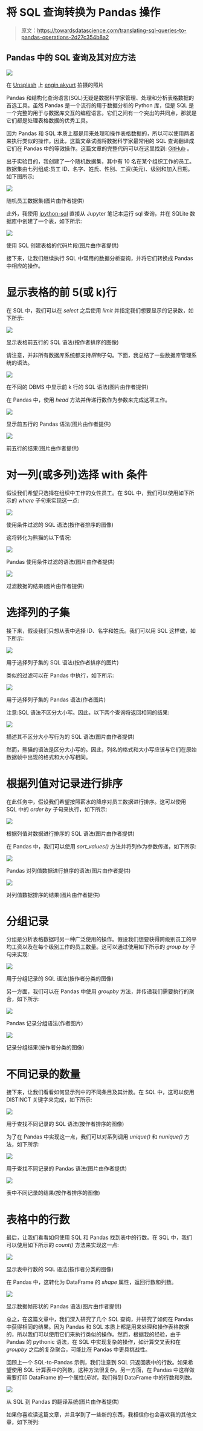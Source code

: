 # 将 SQL 查询转换为 Pandas 操作

> 原文：<https://towardsdatascience.com/translating-sql-queries-to-pandas-operations-2d27c354b8a2>

## Pandas 中的 SQL 查询及其对应方法

![](img/999c71cc4d269f43374c48e6c528ffc8.png)

在 [Unsplash](https://unsplash.com?utm_source=medium&utm_medium=referral) 上 [engin akyurt](https://unsplash.com/@enginakyurt?utm_source=medium&utm_medium=referral) 拍摄的照片

Pandas 和结构化查询语言(SQL)无疑是数据科学家管理、处理和分析表格数据的首选工具。虽然 Pandas 是一个流行的用于数据分析的 Python 库，但是 SQL 是一个完整的用于与数据库交互的编程语言。它们之间有一个突出的共同点，那就是它们都是处理表格数据的优秀工具。

因为 Pandas 和 SQL 本质上都是用来处理和操作表格数据的，所以可以使用两者来执行类似的操作。因此，这篇文章试图将数据科学家最常用的 SQL 查询翻译成它们在 Pandas 中的等效操作。这篇文章的完整代码可以在这里找到: [GitHub](https://github.com/ChawlaAvi/SQL-to-Pandas) 。

出于实验目的，我创建了一个随机数据集，其中有 10 名在某个组织工作的员工。数据集由七列组成:员工 ID、名字、姓氏、性别、工资(美元)、级别和加入日期。如下图所示:

![](img/f2fabb96fda1fc68b789b3fb8284511e.png)

随机员工数据集(图片由作者提供)

此外，我使用 [ipython-sql](https://pypi.org/project/ipython-sql/) 直接从 Jupyter 笔记本运行 sql 查询，并在 SQLite 数据库中创建了一个表，如下所示:

![](img/186c0772ff4fb81c024767470059c7a2.png)

使用 SQL 创建表格的代码片段(图片由作者提供)

接下来，让我们继续执行 SQL 中常用的数据分析查询，并将它们转换成 Pandas 中相应的操作。

# 显示表格的前 5(或 k)行

在 SQL 中，我们可以在 *select* 之后使用 *limit* 并指定我们想要显示的记录数，如下所示:

![](img/68d10df78c002fffd8d58cb566a7d471.png)

显示表格前五行的 SQL 语法(按作者排序的图像)

请注意，并非所有数据库系统都支持*限制*子句。下面，我总结了一些数据库管理系统的语法。

![](img/2756a6b67e422ecfb2cfa8d9b81343e7.png)

在不同的 DBMS 中显示前 k 行的 SQL 语法(图片由作者提供)

在 Pandas 中，使用 *head* 方法并传递行数作为参数来完成这项工作。

![](img/0a25bef0b93436f2f2b1f12a28a4b606.png)

显示前五行的 Pandas 语法(图片由作者提供)

![](img/e6c0b8fa5260947131d799b4a3ae04b2.png)

前五行的结果(图片由作者提供)

# 对一列(或多列)选择 with 条件

假设我们希望只选择在组织中工作的女性员工。在 SQL 中，我们可以使用如下所示的 *where* 子句来实现这一点:

![](img/68f3a59f2fdcfc8bbb4a6665bb249d07.png)

使用条件过滤的 SQL 语法(按作者排序的图像)

这将转化为熊猫的以下情况:

![](img/a0ffc45c22cf8b8a6bc450a6b59ac2e2.png)

Pandas 使用条件过滤的语法(图片由作者提供)

![](img/cfb689d2b0f2b4c8cbb271c496f17df8.png)

过滤数据的结果(图片由作者提供)

# 选择列的子集

接下来，假设我们只想从表中选择 ID、名字和姓氏。我们可以用 SQL 这样做，如下所示:

![](img/d8d267c7c6adc376d6df214031af2cea.png)

用于选择列子集的 SQL 语法(按作者排序的图片)

类似的过滤可以在 Pandas 中执行，如下所示:

![](img/4c272710715b7e4dcfe0821b74ecacc4.png)

用于选择列子集的 Pandas 语法(作者图片)

注意:SQL 语法不区分大小写。因此，以下两个查询将返回相同的结果:

![](img/2f0506fee6cb84fb1360cccd04c26029.png)

描述其不区分大小写行为的 SQL 语法(图片由作者提供)

然而，熊猫的语法是区分大小写的。因此，列名的格式和大小写应该与它们在原始数据帧中出现的格式和大小写相同。

# **根据列值对记录进行排序**

在此任务中，假设我们希望按照薪水的降序对员工数据进行排序。这可以使用 SQL 中的 *order by* 子句来执行，如下所示:

![](img/1684b623d6c0497f073b9ff936d5cb8f.png)

根据列值对数据进行排序的 SQL 语法(图片由作者提供)

在 Pandas 中，我们可以使用 *sort_values()* 方法并将列作为参数传递，如下所示:

![](img/2b456aaa891e787ac62d9c351a7d0362.png)

Pandas 对列值数据进行排序的语法(图片由作者提供)

![](img/2f5979ce7a9887a84a271bfef8263f23.png)

对列值数据排序的结果(图片由作者提供)

# **分组记录**

分组是分析表格数据时另一种广泛使用的操作。假设我们想要获得跨级别员工的平均工资以及在每个级别工作的员工数量。这可以通过使用如下所示的 *group by* 子句来实现:

![](img/cb8f3178c9ff5aa276afb1bed41badc9.png)

用于分组记录的 SQL 语法(按作者分类的图像)

另一方面，我们可以在 Pandas 中使用 *groupby* 方法，并传递我们需要执行的聚合，如下所示:

![](img/7e904b29e3c764e135acb2407240951c.png)

Pandas 记录分组语法(作者图片)

![](img/2fb5587f643e9cab273448ea2d6eb4c0.png)

记录分组结果(按作者分类的图像)

# **不同记录的数量**

接下来，让我们看看如何显示列中的不同条目及其计数。在 SQL 中，这可以使用 DISTINCT 关键字来完成，如下所示:

![](img/5e7c72359e512d610331d71dc927dd63.png)

用于查找不同记录的 SQL 语法(按作者排序的图像)

为了在 Pandas 中实现这一点，我们可以对系列调用 *unique()* 和 *nunique()* 方法，如下所示:

![](img/a9eb01f9010001fe2a33b6da21e86c2d.png)

用于查找不同记录的 Pandas 语法(图片由作者提供)

![](img/8484ef72bb744c1745d491fcc831d405.png)

表中不同记录的结果(按作者排序的图像)

# 表格中的行数

最后，让我们看看如何使用 SQL 和 Pandas 找到表中的行数。在 SQL 中，我们可以使用如下所示的 *count()* 方法来实现这一点:

![](img/3d73ed01dec20127cbcde21e0640893e.png)

显示表中行数的 SQL 语法(按作者分类的图像)

在 Pandas 中，这转化为 DataFrame 的 *shape* 属性，返回行数和列数。

![](img/8b156f77237b19fe3556013451872bae.png)

显示数据帧形状的 Pandas 语法(图片由作者提供)

总之，在这篇文章中，我们深入研究了几个 SQL 查询，并研究了如何在 Pandas 中获得相同的结果。因为 Pandas 和 SQL 本质上都是用来处理和操作表格数据的，所以我们可以使用它们来执行类似的操作。然而，根据我的经验，由于 Pandas 的 pythonic 语法，在 SQL 中实现复杂的操作，如计算交叉表和在 *groupby* 之后的复杂聚合，可能比在 Pandas 中更具挑战性。

回顾上一个 SQL-to-Pandas 示例，我们注意到 SQL 只返回表中的行数。如果希望使用 SQL 计算表中的列数，这种方法很复杂。另一方面，在 Pandas 中这样做需要打印 DataFrame 的一个属性(*形状*，我们得到 DataFrame 中的行数和列数。

![](img/b92d533dcd420cacef02e81eadafae73.png)

从 SQL 到 Pandas 的翻译系统(图片由作者提供)

如果你喜欢读这篇文章，并且学到了一些新的东西，我相信你也会喜欢我的其他文章，如下所列:

[](/20-of-pandas-functions-that-data-scientists-use-80-of-the-time-a4ff1b694707)  [](/why-i-stopped-dumping-dataframes-to-a-csv-and-why-you-should-too-c0954c410f8f)  [](/pandas-exercise-for-data-scientists-part-1-b601a97ee091) 